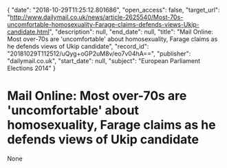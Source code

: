 {
  "date": "2018-10-29T11:25:12.801686", 
  "open_access": false, 
  "target_url": "http://www.dailymail.co.uk/news/article-2625540/Most-70s-uncomfortable-homosexuality-Farage-claims-defends-views-Ukip-candidate.html", 
  "description": null, 
  "end_date": null, 
  "title": "Mail Online: Most over-70s are 'uncomfortable' about homosexuality, Farage claims as he defends views of Ukip candidate", 
  "record_id": "20181029T112512/uQyg+oGP2uM8v/eo7v04hA==", 
  "publisher": "dailymail.co.uk", 
  "start_date": null, 
  "subject": "European Parliament Elections 2014"
}

# Mail Online: Most over-70s are 'uncomfortable' about homosexuality, Farage claims as he defends views of Ukip candidate

None